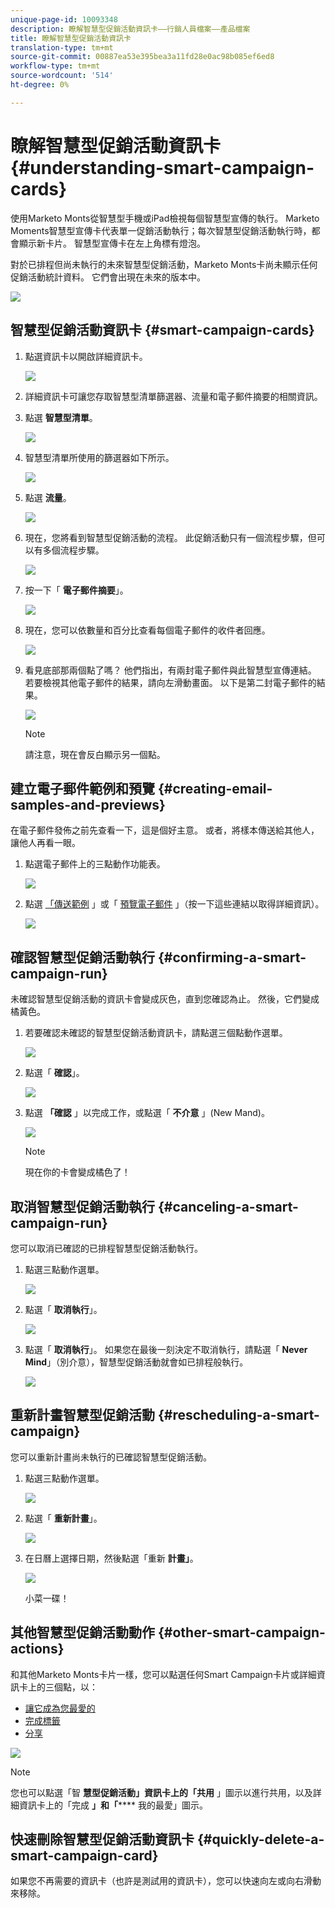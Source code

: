 ```yaml
---
unique-page-id: 10093348
description: 瞭解智慧型促銷活動資訊卡——行銷人員檔案——產品檔案
title: 瞭解智慧型促銷活動資訊卡
translation-type: tm+mt
source-git-commit: 00887ea53e395bea3a11fd28e0ac98b085ef6ed8
workflow-type: tm+mt
source-wordcount: '514'
ht-degree: 0%

---
```



# 瞭解智慧型促銷活動資訊卡 {#understanding-smart-campaign-cards}

使用Marketo Monts從智慧型手機或iPad檢視每個智慧型宣傳的執行。 Marketo Moments智慧型宣傳卡代表單一促銷活動執行；每次智慧型促銷活動執行時，都會顯示新卡片。 智慧型宣傳卡在左上角標有燈泡。

對於已排程但尚未執行的未來智慧型促銷活動，Marketo Monts卡尚未顯示任何促銷活動統計資料。 它們會出現在未來的版本中。

![](assets/image2015-9-23-10-3a1-3a5.png)

## 智慧型促銷活動資訊卡 {#smart-campaign-cards}

1. 點選資訊卡以開啟詳細資訊卡。

   ![](assets/image2015-9-21-11-3a7-3a52.png)

1. 詳細資訊卡可讓您存取智慧型清單篩選器、流量和電子郵件摘要的相關資訊。
1. 點選 **智慧型清單**。

   ![](assets/image2015-9-21-13-3a31-3a49.png)

1. 智慧型清單所使用的篩選器如下所示。

   ![](assets/image2015-9-21-13-3a35-3a29.png)

1. 點選 **流量**。

   ![](assets/image2015-9-21-13-3a37-3a20.png)

1. 現在，您將看到智慧型促銷活動的流程。 此促銷活動只有一個流程步驟，但可以有多個流程步驟。

   ![](assets/image2015-9-22-15-3a8-3a12.png)

1. 按一下「 **電子郵件摘要**」。

   ![](assets/image2015-9-21-13-3a51-3a7.png)

1. 現在，您可以依數量和百分比查看每個電子郵件的收件者回應。

   ![](assets/image2015-9-21-13-3a59-3a29.png)

1. 看見底部那兩個點了嗎？ 他們指出，有兩封電子郵件與此智慧型宣傳連結。 若要檢視其他電子郵件的結果，請向左滑動畫面。 以下是第二封電子郵件的結果。

   ![](assets/image2015-9-21-14-3a4-3a51.png)

   >[!NOTE]
   >
   >請注意，現在會反白顯示另一個點。

## 建立電子郵件範例和預覽 {#creating-email-samples-and-previews}

在電子郵件發佈之前先查看一下，這是個好主意。 或者，將樣本傳送給其他人，讓他人再看一眼。

1. 點選電子郵件上的三點動作功能表。

   ![](assets/image2015-9-22-14-3a54-3a12.png)

1. 點選 [「傳送範例](../../../../../product-docs/core-marketo-concepts/mobile-apps/marketo-moments/working-with-moments/sending-a-sample.md) 」或「 [預覽電子郵件](../../../../../product-docs/core-marketo-concepts/mobile-apps/marketo-moments/working-with-moments/previewing-an-email.md) 」（按一下這些連結以取得詳細資訊）。

   ![](assets/image2015-9-22-14-3a52-3a11.png)

## 確認智慧型促銷活動執行 {#confirming-a-smart-campaign-run}

未確認智慧型促銷活動的資訊卡會變成灰色，直到您確認為止。 然後，它們變成橘黃色。

1. 若要確認未確認的智慧型促銷活動資訊卡，請點選三個點動作選單。

   ![](assets/image2015-9-23-10-3a43-3a23.png)

1. 點選「 **確認**」。

   ![](assets/image2015-9-23-10-3a45-3a51.png)

1. 點選 **「確認** 」以完成工作，或點選「 **不介意** 」(New Mand)。

   ![](assets/image2015-9-23-10-3a47-3a28.png)

   >[!NOTE]
   >
   >現在你的卡會變成橘色了！

## 取消智慧型促銷活動執行 {#canceling-a-smart-campaign-run}

您可以取消已確認的已排程智慧型促銷活動執行。

1. 點選三點動作選單。

   ![](assets/image2015-9-22-14-3a34-3a14.png)

1. 點選「 **取消執行**」。

   ![](assets/image2015-9-22-14-3a35-3a33.png)

1. 點選「 **取消執行**」。 如果您在最後一刻決定不取消執行，請點選「 **Never Mind**」（別介意），智慧型促銷活動就會如已排程般執行。

   ![](assets/image2015-9-22-14-3a41-3a26.png)

## 重新計畫智慧型促銷活動 {#rescheduling-a-smart-campaign}

您可以重新計畫尚未執行的已確認智慧型促銷活動。

1. 點選三點動作選單。

   ![](assets/image2015-9-22-14-3a11-3a25.png)

1. 點選「 **重新計畫**」。

   ![](assets/image2015-9-22-14-3a13-3a25.png)

1. 在日曆上選擇日期，然後點選「重新 **計畫」**。

   ![](assets/image2015-9-22-14-3a16-3a56.png)

   小菜一碟！

## 其他智慧型促銷活動動作 {#other-smart-campaign-actions}

和其他Marketo Monts卡片一樣，您可以點選任何Smart Campaign卡片或詳細資訊卡上的三個點，以：

* [讓它成為您最愛的](../../../../../product-docs/core-marketo-concepts/mobile-apps/marketo-moments/working-with-moments/creating-a-favorite.md)
* [完成標籤](../../../../../product-docs/core-marketo-concepts/mobile-apps/marketo-moments/working-with-moments/marking-it-done.md)
* [分享](../../../../../product-docs/core-marketo-concepts/mobile-apps/marketo-moments/working-with-moments/sharing-a-moment.md)

![](assets/image2015-9-21-14-3a38-3a19.png)

>[!NOTE]
>
>您也可以點選「智 **慧型促銷活動」資訊卡上的「共用** 」圖示以進行共用，以及詳細資訊卡上的「完成 **」和「****** 我的最愛」圖示。

## 快速刪除智慧型促銷活動資訊卡 {#quickly-delete-a-smart-campaign-card}

如果您不再需要的資訊卡（也許是測試用的資訊卡），您可以快速向左或向右滑動來移除。
